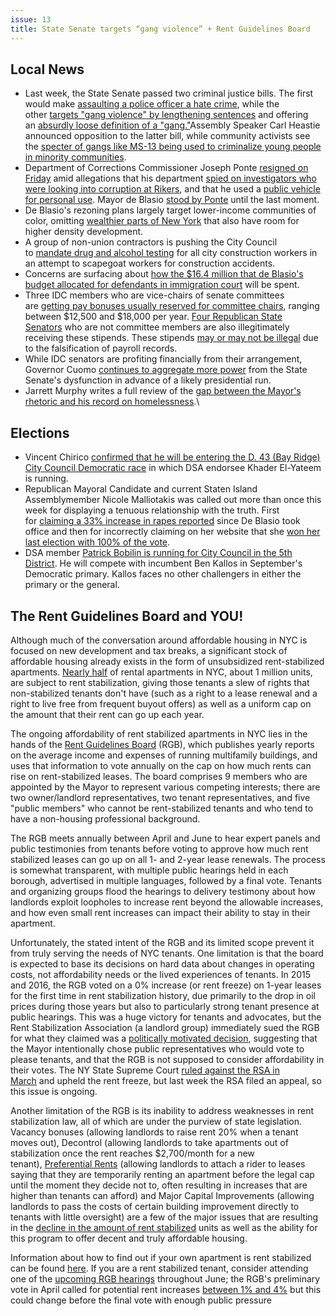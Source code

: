 ```yaml
---
issue: 13
title: State Senate targets “gang violence” + Rent Guidelines Board
---
```


## Local News
* Last week, the State Senate passed two criminal justice bills. The first would make [assaulting a police officer a hate crime](http://gothamist.com/2017/05/10/police_hate_crime_protection.php), while the other [targets "gang violence" by lengthening sentences](http://www.whec.com/news/plan-crack-down-deadly-gang-violence-clears-ny-senate/4477442/) and offering an [absurdly loose definition of a "gang."](https://twitter.com/KeeganNYC/status/861917348529393664)Assembly Speaker Carl Heastie announced opposition to the latter bill, while community activists see the [specter of gangs like MS-13 being used to criminalize young people in minority communities](http://gothamist.com/2017/05/10/ms13_gang_violence.php).
* Department of Corrections Commissioner Joseph Ponte [resigned on Friday](http://www.nydailynews.com/new-york/correction-commissioner-joseph-ponte-resign-post-article-1.3158212) amid allegations that his department [spied on investigators who were looking into corruption at Rikers](https://www.nytimes.com/2017/05/08/nyregion/rikers-gregory-kuczinski.html?_r=0), and that he used a [public vehicle for personal use](http://www.politico.com/states/new-york/city-hall/story/2017/05/08/ponte-says-he-misunderstood-city-vehicle-policy-111870). Mayor de Blasio [stood by Ponte](http://www.amny.com/news/jail-commissioner-joseph-ponte-criticism-shrugged-off-by-mayor-bill-de-blasio-1.13616825) until the last moment.
* De Blasio's rezoning plans largely target lower-income communities of color, omitting [wealthier parts of New York](http://citylimits.org/2017/05/10/the-high-income-neighborhoods-the-city-could-look-to-rezone/) that also have room for higher density development.
* A group of non-union contractors is pushing the City Council to [mandate drug and alcohol testing](http://www.nydailynews.com/new-york/builders-push-drug-tests-nyc-construction-workers-article-1.3148893) for all city construction workers in an attempt to scapegoat workers for construction accidents.
* Concerns are surfacing about [how the $16.4 million that de Blasio's budget allocated for defendants in immigration court](http://gothamist.com/2017/05/11/immigrant_legal_defense_nyc.php) will be spent.
* Three IDC members who are vice-chairs of senate committees are [getting pay bonuses usually reserved for committee chairs](https://www.nytimes.com/2017/05/09/nyregion/new-york-independent-democratic-conference-republicans.html?rref=collection%2Fsectioncollection%2Fnyregion&_r=0), ranging between $12,500 and $18,000 per year. [Four Republican State Senators](http://gothamist.com/2017/05/13/albany_cespool_sun_rises.php) who are not committee members are also illegitimately receiving these stipends. These stipends [may or may not be illegal](https://www.nytimes.com/2017/05/11/nyregion/false-payroll-information-allows-3-state-senators-to-collect-thousands.html) due to the falsification of payroll records.
* While IDC senators are profiting financially from their arrangement, Governor Cuomo [continues to aggregate more power](https://newrepublic.com/article/142670/andrew-cuomo-profits-republican-senate) from the State Senate's dysfunction in advance of a likely presidential run.
* Jarrett Murphy writes a full review of the [gap between the Mayor's rhetoric and his record on homelessness](https://www.thenation.com/article/has-new-yorks-progressive-mayor-lost-his-way-on-homelessness/).\

## Elections
* Vincent Chirico [confirmed that he will be entering the D. 43 (Bay Ridge) City Council Democratic race](http://www.kingscountypolitics.com/chirico-enters-bay-ridge-fray-brannan-bangs-gop/?utm_source=Kings+County+Politics+Morning+Newsletter&utm_campaign=3406218d3a-EMAIL_CAMPAIGN_2017_05_08&utm_medium=email&utm_term=0_466a6c86df-3406218d3a-324337305) in which DSA endorsee Khader El-Yateem is running.
* Republican Mayoral Candidate and current Staten Island Assemblymember Nicole Malliotakis was called out more than once this week for displaying a tenuous relationship with the truth. First for [claiming a 33% increase in rapes reported](http://www.gothamgazette.com/city/6918-mayoral-candidate-malliotakis-falsely-claimed-rape-up-33-under-de-blasio?mc_cid=0680b18848&mc_eid=1a9d72cbc4) since De Blasio took office and then for incorrectly claiming on her website that she [won her last election with 100% of the vote](http://www.gothamgazette.com/city/6923-malliotakis-falsely-claims-100-of-the-vote-in-last-election?mc_cid=1ff6617de5&mc_eid=1a9d72cbc4).
* DSA member [Patrick Bobilin is running for City Council in the 5th District](http://patrickfornyc.com/). He will compete with incumbent Ben Kallos in September's Democratic primary. Kallos faces no other challengers in either the primary or the general.

## The Rent Guidelines Board and YOU!
Although much of the conversation around affordable housing in NYC is focused on new development and tax breaks, a significant stock of affordable housing already exists in the form of unsubsidized rent-stabilized apartments. [Nearly half](http://furmancenter.org/thestoop/entry/report-the-challenge-of-rising-rents) of rental apartments in NYC, about 1 million units, are subject to rent stabilization, giving those tenants a slew of rights that non-stabilized tenants don't have (such as a right to a lease renewal and a right to live free from frequent buyout offers) as well as a uniform cap on the amount that their rent can go up each year.

The ongoing affordability of rent stabilized apartments in NYC lies in the hands of the [Rent Guidelines Board](http://www.nycrgb.org/) (RGB), which publishes yearly reports on the average income and expenses of running multifamily buildings, and uses that information to vote annually on the cap on how much rents can rise on rent-stabilized leases. The board comprises 9 members who are appointed by the Mayor to represent various competing interests; there are two owner/landlord representatives, two tenant representatives, and five "public members" who cannot be rent-stabilized tenants and who tend to have a non-housing professional background.

The RGB meets annually between April and June to hear expert panels and public testimonies from tenants before voting to approve how much rent stabilized leases can go up on all 1- and 2-year lease renewals. The process is somewhat transparent, with multiple public hearings held in each borough, advertised in multiple languages, followed by a final vote. Tenants and organizing groups flood the hearings to delivery testimony about how landlords exploit loopholes to increase rent beyond the allowable increases, and how even small rent increases can impact their ability to stay in their apartment.

Unfortunately, the stated intent of the RGB and its limited scope prevent it from truly serving the needs of NYC tenants. One limitation is that the board is expected to base its decisions on hard data about changes in operating costs, not affordability needs or the lived experiences of tenants. In 2015 and 2016, the RGB voted on a 0% increase (or rent freeze) on 1-year leases for the first time in rent stabilization history, due primarily to the drop in oil prices during those years but also to particularly strong tenant presence at public hearings. This was a huge victory for tenants and advocates, but the Rent Stabilization Association (a landlord group) immediately sued the RGB for what they claimed was a [politically motivated decision](https://www.nytimes.com/2016/06/28/nyregion/for-the-second-year-rents-in-some-stabilized-apartments-in-new-york-city-will-not-increase.html?_r=0), suggesting that the Mayor intentionally chose public representatives who would vote to please tenants, and that the RGB is not supposed to consider affordability in their votes. The NY State Supreme Court [ruled against the RSA in March](https://therealdeal.com/2017/03/28/judge-upholds-rent-freeze-challenged-by-landlord-group/) and upheld the rent freeze, but last week the RSA filed an appeal, so this issue is ongoing.  

Another limitation of the RGB is its inability to address weaknesses in rent stabilization law, all of which are under the purview of state legislation. Vacancy bonuses (allowing landlords to raise rent 20% when a tenant moves out), Decontrol (allowing landlords to take apartments out of stabilization once the rent reaches $2,700/month for a new tenant), [Preferential Rents](https://therealdeal.com/2017/04/25/new-york-landlords-exploit-loophole-to-hike-rents-despite-freeze/) (allowing landlords to attach a rider to leases saying that they are temporarily renting an apartment before the legal cap until the moment they decide not to, often resulting in increases that are higher than tenants can afford) and Major Capital Improvements (allowing landlords to pass the costs of certain building improvement directly to tenants with little oversight) are a few of the major issues that are resulting in the [decline in the amount of rent stabilized](https://therealdeal.com/2015/07/16/heres-a-look-at-just-how-many-rent-stabilized-pads-nyc-lost-since-2007/) units as well as the ability for this program to offer decent and truly affordable housing.

Information about how to find out if your own apartment is rent stabilized can be found [here](http://www.nycrgb.org/html/resources/faq/rentstab.html). If you are a rent stabilized tenant, consider attending one of the [upcoming RGB hearings](http://www.nycrgb.org/html/about/meetings.html) throughout June; the RGB's preliminary vote in April called for potential rent increases [between 1% and 4%](https://ny.curbed.com/2017/4/26/15429690/nyc-rent-stabilization-fair-housing-increase) but this could change before the final vote with enough public pressure
